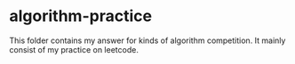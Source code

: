 # algorithm-practice
This folder contains my answer for kinds of algorithm competition. 
It mainly consist of my practice on leetcode.
